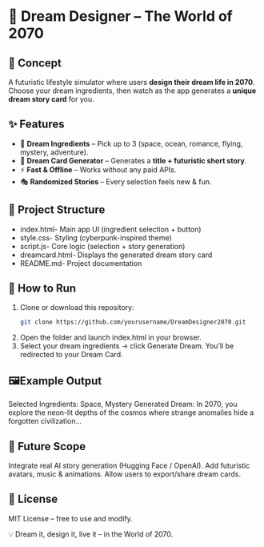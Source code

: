 # 🌌 Dream Designer – The World of 2070

## 🎯 Concept
A futuristic lifestyle simulator where users **design their dream life in 2070**.  
Choose your dream ingredients, then watch as the app generates a **unique dream story card** for you.

## ✨ Features
- 🧩 **Dream Ingredients** – Pick up to 3 (space, ocean, romance, flying, mystery, adventure).  
- 🎨 **Dream Card Generator** – Generates a **title + futuristic short story**.  
- ⚡ **Fast & Offline** – Works without any paid APIs.  
- 🎭 **Randomized Stories** – Every selection feels new & fun.  

## 📂 Project Structure
- index.html- Main app UI (ingredient selection + button)
- style.css- Styling (cyberpunk-inspired theme)
- script.js- Core logic (selection + story generation)
- dreamcard.html- Displays the generated dream story card
- README.md- Project documentation


## 🚀 How to Run
1. Clone or download this repository:
   ```bash
   git clone https://github.com/yourusername/DreamDesigner2070.git
2. Open the folder and launch index.html in your browser.
3. Select your dream ingredients → click Generate Dream.
You’ll be redirected to your Dream Card.

## 🖼️Example Output
Selected Ingredients: Space, Mystery
Generated Dream:
In 2070, you explore the neon-lit depths of the cosmos where strange anomalies hide a forgotten civilization...

## 🔮 Future Scope
Integrate real AI story generation (Hugging Face / OpenAI).
Add futuristic avatars, music & animations.
Allow users to export/share dream cards.

## 📜 License
MIT License – free to use and modify.

💡 Dream it, design it, live it – in the World of 2070.
